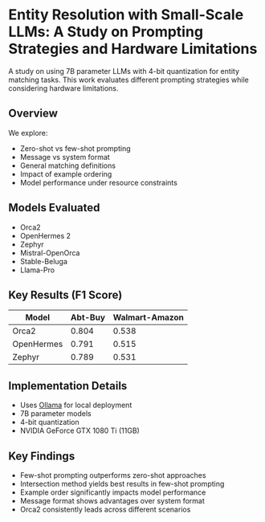 # Entity Resolution with Small-Scale LLMs: A Study on Prompting Strategies and Hardware Limitations

A study on using 7B parameter LLMs with 4-bit quantization for entity matching tasks. This work evaluates different prompting strategies while considering hardware limitations.

## Overview

We explore:
* Zero-shot vs few-shot prompting
* Message vs system format
* General matching definitions  
* Impact of example ordering
* Model performance under resource constraints

## Models Evaluated

* Orca2
* OpenHermes 2 
* Zephyr
* Mistral-OpenOrca
* Stable-Beluga
* Llama-Pro

## Key Results (F1 Score)

| Model | Abt-Buy | Walmart-Amazon |
|-------|----------|----------------|
| Orca2 | 0.804 | 0.538 |
| OpenHermes | 0.791 | 0.515 |
| Zephyr | 0.789 | 0.531 |

## Implementation Details

* Uses [Ollama](https://github.com/ollama/ollama) for local deployment
* 7B parameter models
* 4-bit quantization
* NVIDIA GeForce GTX 1080 Ti (11GB)

## Key Findings

* Few-shot prompting outperforms zero-shot approaches
* Intersection method yields best results in few-shot prompting
* Example order significantly impacts model performance
* Message format shows advantages over system format
* Orca2 consistently leads across different scenarios
